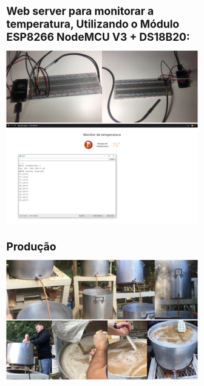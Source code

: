 Web server para monitorar a temperatura, Utilizando o Módulo ESP8266 NodeMCU V3 + DS18B20:
===============================================
![](https://github.com/jacksonn455/Monitor-de-temperatura/blob/main/thumbnail_IMG_2880.jpg)
![](https://github.com/jacksonn455/automacao-cervejaria/blob/master/images/monitor%20arduino.png)

Produção
===============================================
![](https://github.com/jacksonn455/Monitor-de-temperatura/blob/main/IMG_2834.jpg)
![](https://github.com/jacksonn455/Monitor-de-temperatura/blob/main/IMG_2843.jpg)
